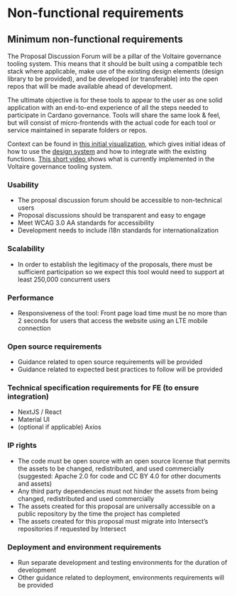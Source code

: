 # Non-functional requirements

## Minimum non-functional requirements

The Proposal Discussion Forum will be a pillar of the Voltaire governance tooling system. This means that it should be built using a compatible tech stack where applicable, make use of the existing design elements (design library to be provided), and be developed (or transferable) into the open repos that will be made available ahead of development.

The ultimate objective is for these tools to appear to the user as one solid application with an end-to-end experience of all the steps needed to participate in Cardano governance. Tools will share the same look & feel, but will consist of micro-frontends with the actual code for each tool or service maintained in separate folders or repos.

Context can be found in [this initial visualization](https://www.figma.com/file/239JKpjintphf2Go5NPipp/Proposal-discussion-Forum?type=design\&node-id=0%3A1\&mode=design\&t=anh7vIBCkE3MxzUD-1), which gives initial ideas of how to use the [design system](https://www.figma.com/file/8MJHuaTfHGLnuicZuXquA6/Voltaire-Design-System?type=design\&node-id=47%3A2\&mode=design\&t=z0giIZJfHLnZyDIy-1) and how to integrate with the existing functions. [This short video ](https://www.loom.com/share/36f328c87ea147c18221d90b2019ad97?sid=b308d27f-c94f-4377-9f4b-54e47494f70f)shows what is currently implemented in the Voltaire governance tooling system. &#x20;

### Usability

* The proposal discussion forum should be accessible to non-technical users
* Proposal discussions should be transparent and easy to engage
* Meet WCAG 3.0 AA standards for accessibility
* Development needs to include i18n standards for internationalization

### Scalability

* In order to establish the legitimacy of the proposals, there must be sufficient participation so we expect this tool would need to support at least 250,000 concurrent users

### Performance

* Responsiveness of the tool: Front page load time must be no more than 2 seconds for users that access the website using an LTE mobile connection

### Open source requirements

* Guidance related to open source requirements will be provided
* Guidance related to expected best practices to follow will be provided

### Technical specification requirements for FE (to ensure integration)

* NextJS / React
* Material UI
* (optional if applicable) Axios

### IP rights

* The code must be open source with an open source license that permits the assets to be changed, redistributed, and used commercially (suggested: Apache 2.0 for code and CC BY 4.0 for other documents and assets)
* Any third party dependencies must not hinder the assets from being changed, redistributed and used commercially
* The assets created for this proposal are universally accessible on a public repository by the time the project has completed
* The assets created for this proposal must migrate into Intersect’s repositories if requested by Intersect

### Deployment and environment requirements

* Run separate development and testing environments for the duration of development
* Other guidance related to deployment, environments requirements will be provided
